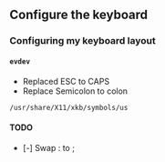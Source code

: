 ## Configure the keyboard

### Configuring my keyboard layout
#### ```evdev```
- Replaced ESC to CAPS
- Replace Semicolon to colon
```
/usr/share/X11/xkb/symbols/us
```

#### TODO
- [-] Swap : to ; 
